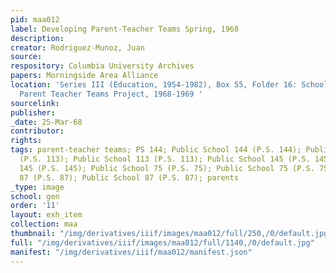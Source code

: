 ```yaml
---
pid: maa012
label: Developing Parent-Teacher Teams Spring, 1968
description:
creator: Rodriguez-Munoz, Juan
source:
respository: Columbia University Archives
papers: Morningside Area Alliance
location: 'Series III (Education, 1954-1982), Box 55, Folder 16: School District 5:
  Parent Teacher Teams Project, 1968-1969 '
sourcelink:
publisher:
_date: 25-Mar-68
contributor:
rights:
tags: parent-teacher teams; PS 144; Public School 144 (P.S. 144); Public School 113
  (P.S. 113); Public School 113 (P.S. 113); Public School 145 (P.S. 145); Public School
  145 (P.S. 145); Public School 75 (P.S. 75); Public School 75 (P.S. 75); Public School
  87 (P.S. 87); Public School 87 (P.S. 87); parents
_type: image
school: gen
order: '11'
layout: exh_item
collection: maa
thumbnail: "/img/derivatives/iiif/images/maa012/full/250,/0/default.jpg"
full: "/img/derivatives/iiif/images/maa012/full/1140,/0/default.jpg"
manifest: "/img/derivatives/iiif/maa012/manifest.json"
---
```

